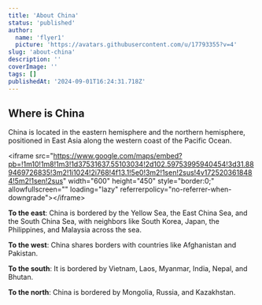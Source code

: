 ```yaml
---
title: 'About China'
status: 'published'
author:
  name: 'flyer1'
  picture: 'https://avatars.githubusercontent.com/u/17793355?v=4'
slug: 'about-china'
description: ''
coverImage: ''
tags: []
publishedAt: '2024-09-01T16:24:31.718Z'
---
```


## Where is China

China is located in the eastern hemisphere and the northern hemisphere, positioned in East Asia along the western coast of the Pacific Ocean.

&lt;iframe src="<https://www.google.com/maps/embed?pb=!1m10!1m8!1m3!1d37531637.55103034!2d102.59753995940454!3d31.889469726835!3m2!1i1024!2i768!4f13.1!5e0!3m2!1sen!2sus!4v1725203618484!5m2!1sen!2sus>" width="600" height="450" style="border:0;" allowfullscreen="" loading="lazy" referrerpolicy="no-referrer-when-downgrade"&gt;&lt;/iframe&gt;

**To the east**: China is bordered by the Yellow Sea, the East China Sea, and the South China Sea, with neighbors like South Korea, Japan, the Philippines, and Malaysia across the sea.

**To the west**: China shares borders with countries like Afghanistan and Pakistan.

**To the south**: It is bordered by Vietnam, Laos, Myanmar, India, Nepal, and Bhutan.

**To the north**: China is bordered by Mongolia, Russia, and Kazakhstan.